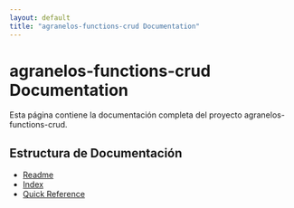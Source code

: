 ```yaml
---
layout: default
title: "agranelos-functions-crud Documentation"
---
```


# agranelos-functions-crud Documentation

Esta página contiene la documentación completa del proyecto agranelos-functions-crud.

## Estructura de Documentación

- [Readme](docs/README.md)
- [Index](docs/index.md)
- [Quick Reference](docs/quick-reference.md)
